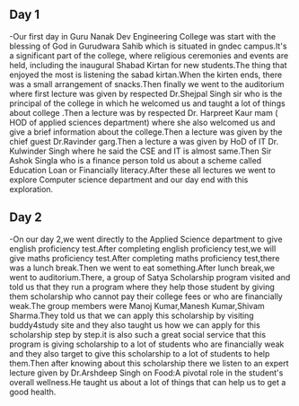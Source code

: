 ## Day 1

-Our first day in Guru Nanak Dev Engineering College was start with the blessing of God in Gurudwara Sahib which is situated in gndec campus.It's a significant part of the college, where religious ceremonies and events are held, including the inaugural Shabad Kirtan for new students.The thing that enjoyed the most is listening the sabad kirtan.When the kirten ends, there was a small arrangement of snacks.Then finally we went to the auditorium where first lecture was given by respected Dr.Shejpal Singh sir who is the principal of the college in which he welcomed us and taught a lot of things about college .Then a lecture was by respected Dr. Harpreet Kaur mam ( HOD of applied sciences department) where she also welcomed us and give a brief information about the college.Then a lecture was given by the chief guest Dr.Ravinder garg.Then a lecture a was given by HoD of IT Dr. Kulwinder Singh where he said the CSE and IT is almost same.Then Sir Ashok Singla who is a finance person told us about a scheme called Education Loan or Financially literacy.After these all lectures we went to explore Computer science department and our day end with this exploration.

## Day 2 
-On our day 2,we went directly to the Applied Science department to give english proficiency test.After completing english proficiency test,we will give maths proficiency test.After completing maths proficiency test,there was a lunch break.Then we went to eat something.After lunch break,we went to auditorium.There, a group of Satya Scholarship program visited and told us that they run a program where they help those student by giving them scholarship who cannot pay their college fees or who are financially weak.The group members were Manoj Kumar,Manesh Kumar,Shivam Sharma.They told us that we can apply this scholarship by visiting buddy4study site and they also taught us how we can apply for this scholarship step by step.it is also such a great social service that this program is giving scholarship to a lot of students who are financially weak and they also target to give this scholarship to a lot of students to help them.Then after knowing about this scholarship there we listen to an expert lecture given by Dr.Arshdeep Singh on Food:A pivotal role in the student's overall wellness.He taught us about a lot of things that can help us to get a good health. 


